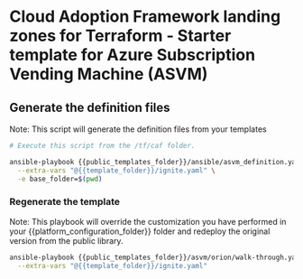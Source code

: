 # Cloud Adoption Framework landing zones for Terraform - Starter template for Azure Subscription Vending Machine (ASVM)

## Generate the definition files

Note: This script will generate the definition files from your templates

```bash
# Execute this script from the /tf/caf folder.

ansible-playbook {{public_templates_folder}}/ansible/asvm_definition.yaml \
  --extra-vars "@{{template_folder}}/ignite.yaml" \
  -e base_folder=$(pwd)

```

### Regenerate the template

Note: This playbook will override the customization you have performed in your {{platform_configuration_folder}} folder and redeploy the original version from the public library.


```bash
ansible-playbook {{public_templates_folder}}/asvm/orion/walk-through.yaml \
  --extra-vars "@{{template_folder}}/ignite.yaml"

```